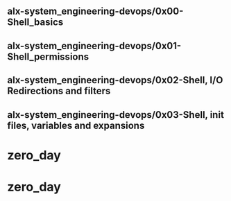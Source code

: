 
## alx-system_engineering-devops/0x00-Shell_basics
## alx-system_engineering-devops/0x01-Shell_permissions
## alx-system_engineering-devops/0x02-Shell, I/O Redirections and filters
## alx-system_engineering-devops/0x03-Shell, init files, variables and expansions
# zero_day
# zero_day
